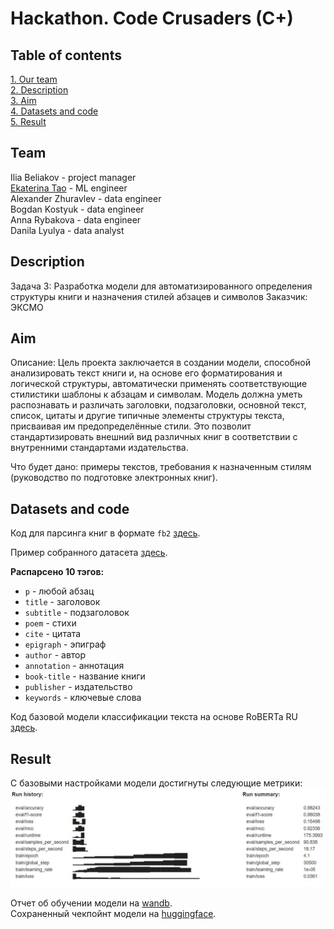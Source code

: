 # Hackathon. Code Crusaders (C+)

## Table of contents 
[1. Our team](https://github.com/ekaterinatao/hackathon_books_text_classification#team)   
[2. Description](https://github.com/ekaterinatao/hackathon_books_text_classification#description)   
[3. Aim](https://github.com/ekaterinatao/hackathon_books_text_classification#aim)  
[4. Datasets and code](https://github.com/ekaterinatao/hackathon_books_text_classification#datasets-and-code)  
[5. Result](https://github.com/ekaterinatao/hackathon_books_text_classification#result)    

## Team
Ilia Beliakov - project manager  
[Ekaterina Tao](https://github.com/ekaterinatao) - ML engineer  
Alexander Zhuravlev - data engineer  
Bogdan Kostyuk - data engineer  
Anna Rybakova - data engineer   
Danila Lyulya - data analyst  

## Description
Задача 3: Разработка модели для автоматизированного определения структуры книги и назначения стилей абзацев и символов
Заказчик: ЭКСМО   

## Aim
Описание: Цель проекта заключается в создании модели, способной анализировать текст книги и, на основе его форматирования и логической структуры, автоматически применять соответствующие стилистики шаблоны к абзацам и символам. Модель должна уметь распознавать и различать заголовки, подзаголовки, основной текст, список, цитаты и другие типичные элементы структуры текста, присваивая им предопределённые стили. Это позволит стандартизировать внешний вид различных книг в соответствии с внутренними стандартами издательства.

Что будет дано: примеры текстов, требования к назначенным стилям (руководство по подготовке электронных книг).

## Datasets and code
Код для парсинга книг в формате `fb2` [здесь](https://github.com/ekaterinatao/hackathon_books_text_classification/blob/main/Parsing_one_file_new.ipynb).  

Пример собранного датасета [здесь](https://github.com/ekaterinatao/hackathon_books_text_classification/tree/main/data).  

**Распарсено 10 тэгов:**  
  
* `p` - любой абзац  
* `title` - заголовок 
* `subtitle` - подзаголовок  
* `poem` - стихи  
* `cite` - цитата  
* `epigraph` - эпиграф 
* `author` - автор  
* `annotation` - аннотация  
* `book-title` - название книги   
* `publisher` - издательство  
* `keywords` - ключевые слова  

Код базовой модели классификации текста на основе RoBERTa RU [здесь](https://github.com/ekaterinatao/hackathon_books_text_classification/blob/main/code_cru_roberta_ru_base.ipynb).

## Result 
С базовыми настройками модели достигнуты следующие метрики:  
![](https://github.com/ekaterinatao/hackathon_books_text_classification/blob/main/data/batch_5_run.JPG)  

Отчет об обучении модели на [wandb](https://api.wandb.ai/links/taoea/w3n73l4o).  
Сохраненный чекпойнт модели на [huggingface](https://huggingface.co/ekaterinatao/books_text_class_roBERTa_ru_base).  